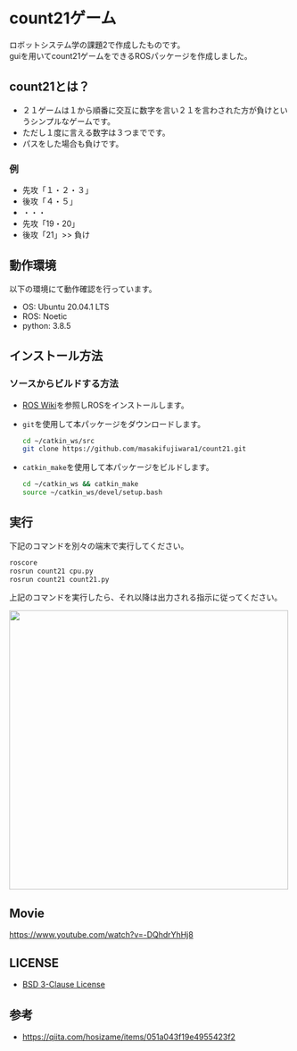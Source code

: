 # count21ゲーム
ロボットシステム学の課題2で作成したものです。  
guiを用いてcount21ゲームをできるROSパッケージを作成しました。
## count21とは？
- ２１ゲームは１から順番に交互に数字を言い２１を言わされた方が負けというシンプルなゲームです。
- ただし１度に言える数字は３つまでです。
- パスをした場合も負けです。
### 例
- 先攻「１・２・３」
- 後攻「４・５」
- ・・・
- 先攻「19・20」
- 後攻「21」>> 負け
## 動作環境
以下の環境にて動作確認を行っています。  
  
- OS: Ubuntu 20.04.1 LTS
- ROS: Noetic
- python: 3.8.5


## インストール方法

### ソースからビルドする方法

- [ROS Wiki](http://wiki.ros.org/ja/kinetic/Installation/Ubuntu)を参照しROSをインストールします。

- `git`を使用して本パッケージをダウンロードします。

  ```bash
  cd ~/catkin_ws/src
  git clone https://github.com/masakifujiwara1/count21.git
  ```
- `catkin_make`を使用して本パッケージをビルドします。

  ```bash
  cd ~/catkin_ws && catkin_make
  source ~/catkin_ws/devel/setup.bash
  ```

## 実行
下記のコマンドを別々の端末で実行してください。
```bash
roscore
rosrun count21 cpu.py
rosrun count21 count21.py
```
上記のコマンドを実行したら、それ以降は出力される指示に従ってください。



<img src="https://user-images.githubusercontent.com/72371743/103683789-fdcea380-4fcd-11eb-81b3-faa364dbd27d.gif" width="500px">

  

## Movie
https://www.youtube.com/watch?v=-DQhdrYhHj8
## LICENSE
- [BSD 3-Clause License](https://github.com/masakifujiwara1/count21/blob/master/LICENSE)
## 参考
- https://qiita.com/hosizame/items/051a043f19e4955423f2
